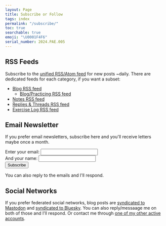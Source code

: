 ```yaml
---
layout: Page
title: Subscribe or Follow
tags: index
permalink: "/subscribe/"
toc: true
searchable: true
emoji: "\U0001F4F6"
serial_number: 2024.PAE.005
---
```

## RSS Feeds

Subscribe to the [unified RSS/Atom feed](/feed.xml) for new posts ~daily. There are dedicated feeds for each category, if you want a subset:
- [Blog RSS feed](/feed/blog.xml)
  - [Blog/Practicing RSS feed](/feed/practicing.xml)
- [Notes RSS feed](/feed/notes.xml)
- [Replies & Threads RSS feed](/feed/replies.xml)
- [Exercise Log RSS feed](/feed/exercise.xml)

## Email Newsletter

If you prefer email newsletters, subscribe here and you'll receive letters maybe once a month.

<form
  action="https://buttondown.email/api/emails/embed-subscribe/andjosh"
  method="post"
  target="popupwindow"
  onsubmit="window.open('https://buttondown.email/andjosh', 'popupwindow')"
  class="embeddable-buttondown-form"
>
<div>
  <label for="bd-email">Enter your email:</label>
  <input type="email" name="email" id="bd-email" />
</div>
<div>
  <label for="name">And your name:</label>
  <input type="text" name="metadata__name" id="name" />
</div>
  <button type="submit">Subscribe</button>
</form>

You can also reply to the emails and I'll respond.

## Social Networks

If you prefer federated social networks, blog posts are [syndicated to Mastodon](https://mastodon.social/@joshbeckman) and [syndicated to Bluesky](https://bsky.app/profile/joshbeckman.org). You can also reply/messaage me on both of those and I'll respond. Or contact me through [one of my other active accounts](/about/#active-accounts).
